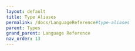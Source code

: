 ```yaml
---
layout: default
title: Type Aliases
permalink: /docs/LanguageReference#type-aliases
parent: Types
grand_parent: Language Reference
nav_order: 13
---
```

